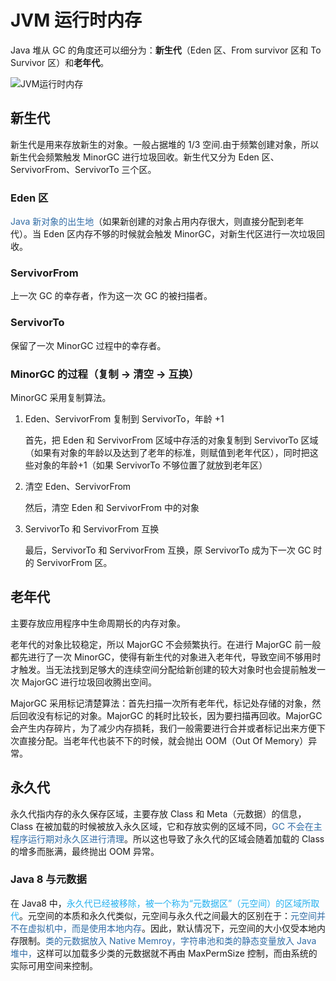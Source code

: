 # JVM 运行时内存

Java 堆从 GC 的角度还可以细分为：**新生代**（Eden 区、From survivor 区和 To Survivor 区）和**老年代**。

<img :src="$withBase('/img/java/jvm/JVM运行时内存.png')" alt="JVM运行时内存">

## 新生代

新生代是用来存放新生的对象。一般占据堆的 1/3 空间.由于频繁创建对象，所以新生代会频繁触发 MinorGC 进行垃圾回收。新生代又分为 Eden 区、ServivorFrom、ServivorTo 三个区。

### Eden 区

<font color='#316CA5'>Java 新对象的出生地</font>（如果新创建的对象占用内存很大，则直接分配到老年代）。当 Eden 区内存不够的时候就会触发 MinorGC，对新生代区进行一次垃圾回收。

### ServivorFrom

上一次 GC 的幸存者，作为这一次 GC 的被扫描者。

### ServivorTo

保留了一次 MinorGC 过程中的幸存者。

### MinorGC 的过程（复制 -> 清空 -> 互换）

MinorGC 采用复制算法。

1. Eden、ServivorFrom 复制到 ServivorTo，年龄 +1

   首先，把 Eden  和 ServivorFrom 区域中存活的对象复制到 ServivorTo 区域（如果有对象的年龄以及达到了老年的标准，则赋值到老年代区），同时把这些对象的年龄+1（如果 ServivorTo 不够位置了就放到老年区）

2. 清空 Eden、ServivorFrom

   然后，清空 Eden 和 ServivorFrom 中的对象

3. ServivorTo 和 ServivorFrom 互换

   最后，ServivorTo 和 ServivorFrom 互换，原 ServivorTo 成为下一次 GC 时的 ServivorFrom 区。

## 老年代

主要存放应用程序中生命周期长的内存对象。

老年代的对象比较稳定，所以 MajorGC 不会频繁执行。在进行 MajorGC 前一般都先进行了一次 MinorGC，使得有新生代的对象进入老年代，导致空间不够用时才触发。当无法找到足够大的连续空间分配给新创建的较大对象时也会提前触发一次 MajorGC 进行垃圾回收腾出空间。

MajorGC 采用标记清楚算法：首先扫描一次所有老年代，标记处存储的对象，然后回收没有标记的对象。MajorGC 的耗时比较长，因为要扫描再回收。MajorGC 会产生内存碎片，为了减少内存损耗，我们一般需要进行合并或者标记出来方便下次直接分配。当老年代也装不下的时候，就会抛出 OOM（Out Of Memory）异常。

## 永久代

永久代指内存的永久保存区域，主要存放 Class 和 Meta（元数据）的信息，Class 在被加载的时候被放入永久区域，它和存放实例的区域不同，<font color='#316CA5'>GC 不会在主程序运行期对永久区进行清理</font>。所以这也导致了永久代的区域会随着加载的 Class 的增多而胀满，最终抛出 OOM 异常。

### Java 8 与元数据

在 Java8 中，<font color='#24B0EF'>永久代已经被移除，被一个称为“元数据区”（元空间）的区域所取代</font>。元空间的本质和永久代类似，元空间与永久代之间最大的区别在于：<font color='#316CA5'>元空间并不在虚拟机中，而是使用本地内存</font>。因此，默认情况下，元空间的大小仅受本地内存限制。<font color='#316CA5'>类的元数据放入 Native Memroy，字符串池和类的静态变量放入 Java 堆中，</font>这样可以加载多少类的元数据就不再由 MaxPermSize 控制，而由系统的实际可用空间来控制。
